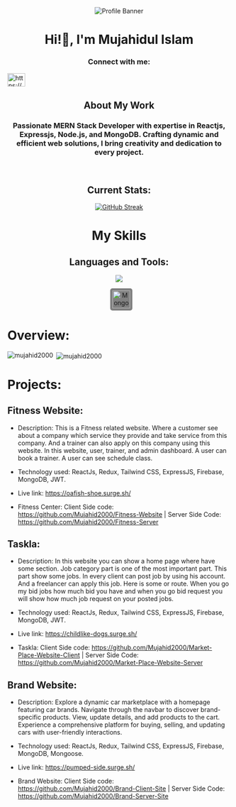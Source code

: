 <p align="center">
  <img src="https://i.ibb.co/Z84W4Qq/Black-and-White-Gradient-Personal-Linked-In-Banner.png" alt="Profile Banner" />
</p>

<h1 align='center'>Hi!👋, I'm Mujahidul Islam</h1>

<h3 align="center">Connect with me:</h3>
<p align="left">
<a href="https://linkedin.com/in/https://www.linkedin.com/in/mujahidul-islam-07b5a42a0/" target="blank"><img align="center" src="https://raw.githubusercontent.com/rahuldkjain/github-profile-readme-generator/master/src/images/icons/Social/linked-in-alt.svg" alt="https://www.linkedin.com/in/mujahidul-islam-07b5a42a0/" height="30" width="40" /></a>
</p>
<h2 align="center">About My Work</h2>
<h3 align=center>Passionate MERN Stack Developer with expertise in Reactjs, Expressjs, Node.js, and MongoDB. Crafting dynamic and efficient web solutions, I bring creativity and dedication to every project. </h3>

<br>

<h2 align='center'>Current Stats:</h2>

<p align="center">
  <a href="https://github.com/Mujahid2000">
    <img src="https://github-readme-streak-stats.herokuapp.com?user=Mujahid2000&theme=tokyonight&border_radius=4.8&date_format=j%20M%5B%20Y%5D&card_width=505)](https://github.com/Mujahid2000" alt="GitHub Streak" />
  </a>
</p>


 


<h1 align="center">My Skills</h1>

<h2 align="center">Languages and Tools:</h2>

<p align="center">
  <a href="https://github.com/Mujahid2000">
    <img src="https://skillicons.dev/icons?i=js,react,redux,nodejs,mongodb,expressjs,html,css,tailwind,materialui,vscode" />
    <div align='center'>
      <img style="background-color: #808080; padding: 5px; border-radius: 5px; margin-left: 10px;" src="https://mongoosejs.com/docs/images/mongoose5_62x30_transparent.png" alt="Mongoose" width="40" height="40" />
    </div>
  </a>
</p>

# Overview: 

<p><img align="left" src="https://github-readme-stats.vercel.app/api/top-langs?username=mujahid2000&show_icons=true&locale=en&layout=compact" alt="mujahid2000" /></p>

<p>&nbsp;<img align="center" src="https://github-readme-stats.vercel.app/api?username=mujahid2000&show_icons=true&locale=en" alt="mujahid2000" /></p>



# Projects:

## Fitness Website: 
* Description: This is a Fitness related website. Where a customer see about a company which service they provide and take service from this company. And a trainer can also apply on this company using this website. In this website, user, trainer, and admin dashboard. A user can book a trainer. A user can see schedule class.


* Technology used: ReactJs, Redux, Tailwind CSS, ExpressJS, Firebase, MongoDB, JWT.
* Live link: https://oafish-shoe.surge.sh/

* Fitness Center:  Client Side code: https://github.com/Mujahid2000/Fitness-Website | Server Side Code: https://github.com/Mujahid2000/Fitness-Server



## Taskla: 
* Description: In this website you can show a home page where have some section. Job category part is one of the most important part. This part show some jobs. In every client can post job by using his account. And a freelancer can apply this job. Here is some or route. When you go my bid jobs how much bid you have and when you go bid request you will show how much job request on your posted jobs.


* Technology used: ReactJs, Redux, Tailwind CSS, ExpressJS, Firebase, MongoDB, JWT.

* Live link: https://childlike-dogs.surge.sh/
* Taskla:  Client Side code: https://github.com/Mujahid2000/Market-Place-Website-Client | Server Side Code: https://github.com/Mujahid2000/Market-Place-Website-Server

## Brand Website: 
* Description: Explore a dynamic car marketplace with a homepage featuring car brands. Navigate through the navbar to discover brand-specific products. View, update details, and add products to the cart. Experience a comprehensive platform for buying, selling, and updating cars with user-friendly interactions.


* Technology used: ReactJs, Redux, Tailwind CSS, ExpressJS, Firebase, MongoDB, Mongoose.

* Live link: https://pumped-side.surge.sh/
* Brand Website:  Client Side code: https://github.com/Mujahid2000/Brand-Client-Site | Server Side Code: https://github.com/Mujahid2000/Brand-Server-Site


